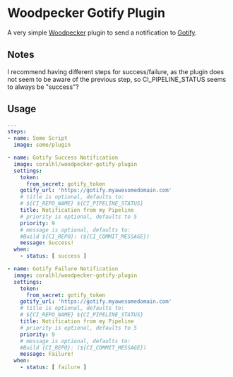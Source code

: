 # Woodpecker Gotify Plugin
A very simple [Woodpecker](https://woodpecker-ci.org) plugin to send a notification to [Gotify](https://gotify.net).

## Notes
I recommend having different steps for success/failure, as the plugin does not seem to be aware of the previous step, so CI_PIPELINE_STATUS seems to always be "success"?

## Usage
```yaml
---
steps:
- name: Some Script
  image: some/plugin

- name: Gotify Success Notification
  image: coralhl/woodpecker-gotify-plugin
  settings:
    token:
      from_secret: gotify_token
    gotify_url: 'https://gotify.myawesomedomain.com'
    # title is optional, defaults to:
    # ${CI_REPO_NAME} ${CI_PIPELINE_STATUS}
    title: Notification from my Pipeline
    # priority is optional, defaults to 5
    priority: 9
    # message is optional, defaults to:
    #Build ${CI_REPO}: (${CI_COMMIT_MESSAGE})
    message: Success!
  when:
    - status: [ success ]

- name: Gotify Failure Notification
  image: coralhl/woodpecker-gotify-plugin
  settings:
    token:
      from_secret: gotify_token
    gotify_url: 'https://gotify.myawesomedomain.com'
    # title is optional, defaults to:
    # ${CI_REPO_NAME} ${CI_PIPELINE_STATUS}
    title: Notification from my Pipeline
    # priority is optional, defaults to 5
    priority: 9
    # message is optional, defaults to:
    #Build {CI_REPO}: (${CI_COMMIT_MESSAGE})
    message: Failure!
  when:
    - status: [ failure ]
```
